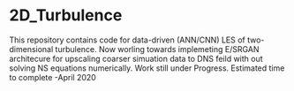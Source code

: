# 2D_Turbulence
This repository contains code for data-driven (ANN/CNN) LES of two-dimensional turbulence. Now worling towards implemeting E/SRGAN architecure for upscaling coarser simuation data to DNS feild with out solving NS equations numerically. 
Work still under Progress. Estimated time to complete -April 2020
